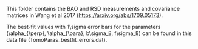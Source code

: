 This folder contains the BAO and RSD measurements and covariance matrices in Wang et al 2017 (https://arxiv.org/abs/1709.05173).

The best-fit values with 1\sigma error bars for the parameters (\alpha_{\perp}, \alpha_{\para}, b\sigma_8, f\sigma_8) can be found in this data file (TomoParas_bestfit_errors.dat).
